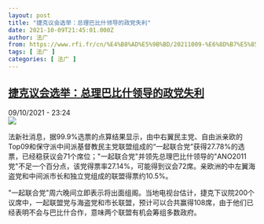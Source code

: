 ```yaml
---
layout: post
title: "捷克议会选举：总理巴比什领导的政党失利"
date: 2021-10-09T21:45:01.000Z
author: 法广
from: https://www.rfi.fr/cn/%E4%B8%AD%E5%9B%BD/20211009-%E6%8D%B7%E5%85%8B%E8%AE%AE%E4%BC%9A%E9%80%89%E4%B8%BE-%E6%80%BB%E7%90%86%E5%B7%B4%E6%AF%94%E4%BB%80%E9%A2%86%E5%AF%BC%E7%9A%84%E6%94%BF%E5%85%9A%E5%A4%B1%E5%88%A9
tags: [ 法广 ]
categories: [ 法广 ]
---
```

<!--1633815901000-->
[捷克议会选举：总理巴比什领导的政党失利](https://www.rfi.fr/cn/%E4%B8%AD%E5%9B%BD/20211009-%E6%8D%B7%E5%85%8B%E8%AE%AE%E4%BC%9A%E9%80%89%E4%B8%BE-%E6%80%BB%E7%90%86%E5%B7%B4%E6%AF%94%E4%BB%80%E9%A2%86%E5%AF%BC%E7%9A%84%E6%94%BF%E5%85%9A%E5%A4%B1%E5%88%A9)
------

<div>
<div>09/10/2021 - 23:24</div><img src="https://s.rfi.fr/media/display/352630ca-2947-11ec-a0cc-005056a97e36/2021-10-08T140059Z_1347668809_RC2Q5Q9O2R09_RTRMADP_3_CZECH-ELECTION.JPG"><div >                    <p>法新社消息，据99.9%选票的点算结果显示，由中右翼民主党、自由派亲欧的Top09和保守派中间派基督教民主党联盟组成的“一起联合党”获得27.78%的选票，已经稳获议会71个席位；"一起联合党"并领先总理巴比什领导的"ANO2011党"不足一个百分点，该党得票率27.14%，可能得到议会72席。亲欧洲的中左翼海盗党和中间派市长和独立党组成的联盟得票约10.5%。</p><p>"一起联合党"周六晚间立即表示将出面组阁。当地电视台估计，捷克下议院200个议席中，一起联盟党与海盗党和市长联盟，预计可以合共赢得108席，由于他们已经表明不会与巴比什合作，意味两个联盟有机会筹组多数政府。</p>                                            <div data-selfpromo-newsletter>    </div>    <div data-selfpromo-app>    </div>                </div>
</div>
